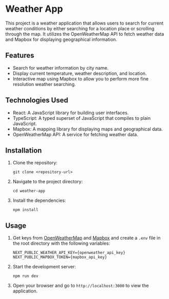 # Weather App

This project is a weather application that allows users to search for current weather conditions by either searching for a location place or scrolling through the map. It utilizes the OpenWeatherMap API to fetch weather data and Mapbox for displaying geographical information.

## Features

- Search for weather information by city name.
- Display current temperature, weather description, and location.
- Interactive map using Mapbox to allow you to perform more fine resolution weather searching.

## Technologies Used

- React: A JavaScript library for building user interfaces.
- TypeScript: A typed superset of JavaScript that compiles to plain JavaScript.
- Mapbox: A mapping library for displaying maps and geographical data.
- OpenWeatherMap API: A service for fetching weather data.

## Installation

1. Clone the repository:

   ```
   git clone <repository-url>
   ```

2. Navigate to the project directory:

   ```
   cd weather-app
   ```

3. Install the dependencies:
   ```
   npm install
   ```

## Usage

1. Get keys from [OpenWeatherMap](https://openweathermap.org/api) and [Mapbox](https://www.mapbox.com/) and create a `.env` file in the root directory with the following variables:

   ```
   NEXT_PUBLIC_WEATHER_API_KEY={openweather_api_key}
   NEXT_PUBLIC_MAPBOX_TOKEN={mapbox_api_key}
   ```

2. Start the development server:

   ```
   npm run dev
   ```

3. Open your browser and go to `http://localhost:3000` to view the application.
